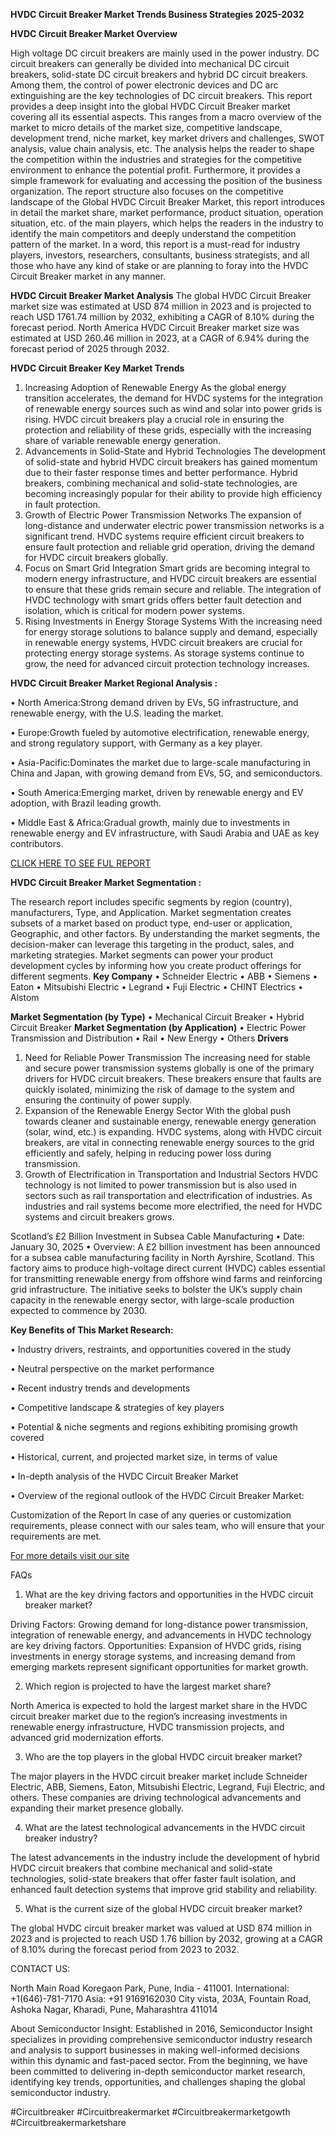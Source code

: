 **HVDC Circuit Breaker Market Trends Business Strategies 2025-2032**

**HVDC Circuit Breaker Market Overview**

High voltage DC circuit breakers are mainly used in the power industry. DC circuit breakers can generally be divided into mechanical DC circuit breakers, solid-state DC circuit breakers and hybrid DC circuit breakers. Among them, the control of power electronic devices and DC arc extinguishing are the key technologies of DC circuit breakers.
This report provides a deep insight into the global HVDC Circuit Breaker market covering all its essential aspects. This ranges from a macro overview of the market to micro details of the market size, competitive landscape, development trend, niche market, key market drivers and challenges, SWOT analysis, value chain analysis, etc.
The analysis helps the reader to shape the competition within the industries and strategies for the competitive environment to enhance the potential profit. Furthermore, it provides a simple framework for evaluating and accessing the position of the business organization. The report structure also focuses on the competitive landscape of the Global HVDC Circuit Breaker Market, this report introduces in detail the market share, market performance, product situation, operation situation, etc. of the main players, which helps the readers in the industry to identify the main competitors and deeply understand the competition pattern of the market.
In a word, this report is a must-read for industry players, investors, researchers, consultants, business strategists, and all those who have any kind of stake or are planning to foray into the HVDC Circuit Breaker market in any manner.

**HVDC Circuit Breaker Market Analysis**
The global HVDC Circuit Breaker market size was estimated at USD 874 million in 2023 and is projected to reach USD 1761.74 million by 2032, exhibiting a CAGR of 8.10% during the forecast period.
North America HVDC Circuit Breaker market size was estimated at USD 260.46 million in 2023, at a CAGR of 6.94% during the forecast period of 2025 through 2032.

**HVDC Circuit Breaker Key Market Trends**  
1.	Increasing Adoption of Renewable Energy As the global energy transition accelerates, the demand for HVDC systems for the integration of renewable energy sources such as wind and solar into power grids is rising. HVDC circuit breakers play a crucial role in ensuring the protection and reliability of these grids, especially with the increasing share of variable renewable energy generation.
2.	Advancements in Solid-State and Hybrid Technologies The development of solid-state and hybrid HVDC circuit breakers has gained momentum due to their faster response times and better performance. Hybrid breakers, combining mechanical and solid-state technologies, are becoming increasingly popular for their ability to provide high efficiency in fault protection.
3.	Growth of Electric Power Transmission Networks The expansion of long-distance and underwater electric power transmission networks is a significant trend. HVDC systems require efficient circuit breakers to ensure fault protection and reliable grid operation, driving the demand for HVDC circuit breakers globally.
4.	Focus on Smart Grid Integration Smart grids are becoming integral to modern energy infrastructure, and HVDC circuit breakers are essential to ensure that these grids remain secure and reliable. The integration of HVDC technology with smart grids offers better fault detection and isolation, which is critical for modern power systems.
5.	Rising Investments in Energy Storage Systems With the increasing need for energy storage solutions to balance supply and demand, especially in renewable energy systems, HVDC circuit breakers are crucial for protecting energy storage systems. As storage systems continue to grow, the need for advanced circuit protection technology increases.

**HVDC Circuit Breaker Market Regional Analysis :**

•	North America:Strong demand driven by EVs, 5G infrastructure, and renewable energy, with the U.S. leading the market.

•	Europe:Growth fueled by automotive electrification, renewable energy, and strong regulatory support, with Germany as a key player.

•	Asia-Pacific:Dominates the market due to large-scale manufacturing in China and Japan, with growing demand from EVs, 5G, and semiconductors.

•	South America:Emerging market, driven by renewable energy and EV adoption, with Brazil leading growth.

•	Middle East & Africa:Gradual growth, mainly due to investments in renewable energy and EV infrastructure, with Saudi Arabia and UAE as key contributors.

[CLICK HERE TO SEE FUL REPORT](https://semiconductorinsight.com/report/hvdc-circuit-breaker-market/)

**HVDC Circuit Breaker Market Segmentation :**

The research report includes specific segments by region (country), manufacturers, Type, and Application. Market segmentation creates subsets of a market based on product type, end-user or application, Geographic, and other factors. By understanding the market segments, the decision-maker can leverage this targeting in the product, sales, and marketing strategies. Market segments can power your product development cycles by informing how you create product offerings for different segments.
**Key Company**
•	Schneider Electric
•	ABB
•	Siemens
•	Eaton
•	Mitsubishi Electric
•	Legrand
•	Fuji Electric
•	CHINT Electrics
•	Alstom

**Market Segmentation (by Type)**
•	Mechanical Circuit Breaker
•	Hybrid Circuit Breaker
**Market Segmentation (by Application)**
•	Electric Power Transmission and Distribution
•	Rail
•	New Energy
•	Others
**Drivers**

1.	Need for Reliable Power Transmission
The increasing need for stable and secure power transmission systems globally is one of the primary drivers for HVDC circuit breakers. These breakers ensure that faults are quickly isolated, minimizing the risk of damage to the system and ensuring the continuity of power supply.
2.	Expansion of the Renewable Energy Sector
With the global push towards cleaner and sustainable energy, renewable energy generation (solar, wind, etc.) is expanding. HVDC systems, along with HVDC circuit breakers, are vital in connecting renewable energy sources to the grid efficiently and safely, helping in reducing power loss during transmission.
3.	Growth of Electrification in Transportation and Industrial Sectors
HVDC technology is not limited to power transmission but is also used in sectors such as rail transportation and electrification of industries. As industries and rail systems become more electrified, the need for HVDC systems and circuit breakers grows.

Scotland’s £2 Billion Investment in Subsea Cable Manufacturing
•	Date: January 30, 2025
•	Overview: A £2 billion investment has been announced for a subsea cable manufacturing facility in North Ayrshire, Scotland. This factory aims to produce high-voltage direct current (HVDC) cables essential for transmitting renewable energy from offshore wind farms and reinforcing grid infrastructure. The initiative seeks to bolster the UK’s supply chain capacity in the renewable energy sector, with large-scale production expected to commence by 2030.

**Key Benefits of This Market Research:**

•	Industry drivers, restraints, and opportunities covered in the study

•	Neutral perspective on the market performance

•	Recent industry trends and developments

•	Competitive landscape & strategies of key players

•	Potential & niche segments and regions exhibiting promising growth covered

•	Historical, current, and projected market size, in terms of value

•	In-depth analysis of the HVDC Circuit Breaker Market

•	Overview of the regional outlook of the HVDC Circuit Breaker Market:

Customization of the Report
In case of any queries or customization requirements, please connect with our sales team, who will ensure that your requirements are met.

[For more details visit our site](https://semiconductorinsight.com/report/hvdc-circuit-breaker-market/)

FAQs

1. What are the key driving factors and opportunities in the HVDC circuit breaker market?

Driving Factors: Growing demand for long-distance power transmission, integration of renewable energy, and advancements in HVDC technology are key driving factors.
Opportunities: Expansion of HVDC grids, rising investments in energy storage systems, and increasing demand from emerging markets represent significant opportunities for market growth.

2. Which region is projected to have the largest market share?

North America is expected to hold the largest market share in the HVDC circuit breaker market due to the region’s increasing investments in renewable energy infrastructure, HVDC transmission projects, and advanced grid modernization efforts.

3. Who are the top players in the global HVDC circuit breaker market?

The major players in the HVDC circuit breaker market include Schneider Electric, ABB, Siemens, Eaton, Mitsubishi Electric, Legrand, Fuji Electric, and others. These companies are driving technological advancements and expanding their market presence globally.

4. What are the latest technological advancements in the HVDC circuit breaker industry?

The latest advancements in the industry include the development of hybrid HVDC circuit breakers that combine mechanical and solid-state technologies, solid-state breakers that offer faster fault isolation, and enhanced fault detection systems that improve grid stability and reliability.

5. What is the current size of the global HVDC circuit breaker market?

The global HVDC circuit breaker market was valued at USD 874 million in 2023 and is projected to reach USD 1.76 billion by 2032, growing at a CAGR of 8.10% during the forecast period from 2023 to 2032.

CONTACT US:

North Main Road Koregaon Park, Pune, India - 411001.
International: +1(646)-781-7170
Asia: +91 9169162030
City vista, 203A, Fountain Road, Ashoka Nagar, Kharadi, Pune, Maharashtra 411014

About Semiconductor Insight:
Established in 2016, Semiconductor Insight specializes in providing comprehensive semiconductor industry research and analysis to support businesses in making well-informed decisions within this dynamic and fast-paced sector. From the beginning, we have been committed to delivering in-depth semiconductor market research, identifying key trends, opportunities, and challenges shaping the global semiconductor industry.

#Circuitbreaker 
#Circuitbreakermarket 
#Circuitbreakermarketgowth
#Circuitbreakermarketshare




